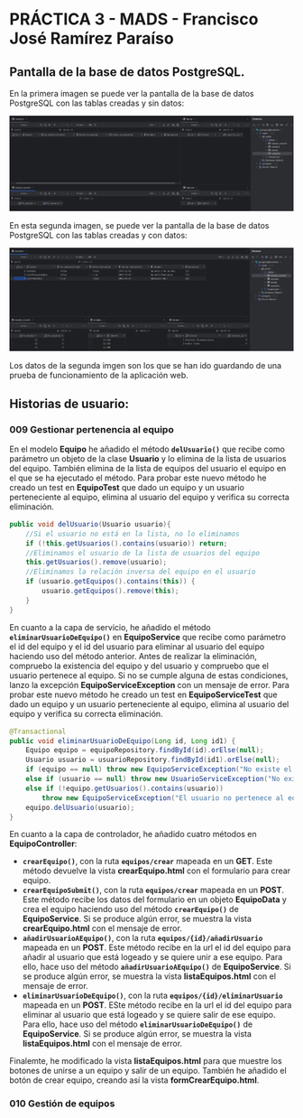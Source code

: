 # PRÁCTICA 3 - MADS - Francisco José Ramírez Paraíso
## Pantalla de la base de datos PostgreSQL.

En la primera imagen se puede ver la pantalla de la base de datos PostgreSQL con las tablas creadas y sin datos:

![1.JPG](img%2F1.JPG)

En esta segunda imagen, se puede ver la pantalla de la base de datos PostgreSQL con las tablas creadas y con datos:

![2.JPG](img%2F2.JPG)

Los datos de la segunda imgen son los que se han ido guardando de una prueba de funcionamiento de la aplicación web.

## Historias de usuario:
### 009 Gestionar pertenencia al equipo

En el modelo **Equipo** he añadido el método  **`delUsuario()`** que recibe como parámetro un objeto de la clase **Usuario** y lo elimina de la lista de usuarios del equipo. También elimina de la lista de equipos del usuario el equipo en el que se ha ejecutado el método. Para probar este nuevo método he creado un test en **EquipoTest** que dado un equipo y un usuario perteneciente al equipo, elimina al usuario del equipo y verifica su correcta eliminación.

```java
public void delUsuario(Usuario usuario){
    //Si el usuario no está en la lista, no lo eliminamos
    if (!this.getUsuarios().contains(usuario)) return;
    //Eliminamos el usuario de la lista de usuarios del equipo
    this.getUsuarios().remove(usuario);
    //Eliminamos la relación inversa del equipo en el usuario
    if (usuario.getEquipos().contains(this)) {
        usuario.getEquipos().remove(this);
    }
}
```

En cuanto a la capa de servicio, he añadido el método **`eliminarUsuarioDeEquipo()`** en **EquipoService** que recibe como parámetro el id del equipo y el id del usuario para eliminar al usuario del equipo haciendo uso del método anterior. Antes de realizar la eliminación, compruebo la existencia del equipo y del usuario y compruebo que el usuario pertenece al equipo. Si no se cumple alguna de estas condiciones, lanzo la excepción **EquipoServiceException** con un mensaje de error. Para probar este nuevo método he creado un test en **EquipoServiceTest** que dado un equipo y un usuario perteneciente al equipo, elimina al usuario del equipo y verifica su correcta eliminación.

```java
@Transactional
public void eliminarUsuarioDeEquipo(Long id, Long id1) {
    Equipo equipo = equipoRepository.findById(id).orElse(null);
    Usuario usuario = usuarioRepository.findById(id1).orElse(null);
    if (equipo == null) throw new EquipoServiceException("No existe el equipo con id " + id);
    else if (usuario == null) throw new UsuarioServiceException("No existe el usuario con id " + id1);
    else if (!equipo.getUsuarios().contains(usuario))
        throw new EquipoServiceException("El usuario no pertenece al equipo");
    equipo.delUsuario(usuario);
}
```

En cuanto a la capa de controlador, he añadido cuatro métodos en **EquipoController**:

- **`crearEquipo()`**, con la ruta __`equipos/crear`__ mapeada en un **GET**. Este método devuelve la vista **crearEquipo.html** con el formulario para crear equipo.
- **`crearEquipoSubmit()`**, con la ruta __`equipos/crear`__ mapeada en un **POST**. Este método recibe los datos del formulario en un objeto **EquipoData** y crea el equipo haciendo uso del método **`crearEquipo()`** de **EquipoService**. Si se produce algún error, se muestra la vista **crearEquipo.html** con el mensaje de error.
- **`añadirUsuarioAEquipo()`**, con la ruta __`equipos/{id}/añadirUsuario`__ mapeada en un **POST**. Este método recibe en la url el id del equipo para añadir al usuario que está logeado y se quiere unir a ese equipo. Para ello, hace uso del método **`añadirUsuarioAEquipo()`** de **EquipoService**. Si se produce algún error, se muestra la vista **listaEquipos.html** con el mensaje de error.
- **`eliminarUsuarioDeEquipo()`**, con la ruta __`equipos/{id}/eliminarUsuario`__ mapeada en un **POST**. ESte método recibe en la url el id del equipo para eliminar al usuario que está logeado y se quiere salir de ese equipo. Para ello, hace uso del método **`eliminarUsuarioDeEquipo()`** de **EquipoService**. Si se produce algún error, se muestra la vista **listaEquipos.html** con el mensaje de error.

Finalemte, he modificado la vista **listaEquipos.html** para que muestre los botones de unirse a un equipo y salir de un equipo. También he añadido el botón de crear equipo, creando así la vista **formCrearEquipo.html**.



### 010 Gestión de equipos
